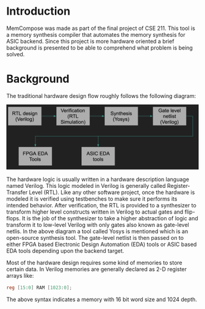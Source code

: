 # Introduction
MemCompose was made as part of the final project of CSE 211. This tool is a memory synthesis compiler that automates the memory synthesis for ASIC backend.
Since this project is more hardware oriented a brief background is presented to be able to comprehend what problem is being solved.
# Background
The traditional hardware design flow roughly follows the following diagram:

![background](./images/background.png)

The hardware logic is usually written in a hardware description language named Verilog. This logic modeled in Verilog is generally called Register-Transfer Level (RTL). Like any other software project, once the hardware is modeled it is verified using testbenches to make sure it performs its intended behavior. After verification, the RTL is provided to a synthesizer to transform higher level constructs written in Verilog to actual gates and flip-flops. It is the job of the synthesizer to take a higher abstraction of logic and transform it to low-level Verilog with only gates also known as gate-level netlis. In the above diagram a tool called Yosys is mentioned which is an open-source synthesis tool. The gate-level netlist is then passed on to either FPGA based Electronic Design Automation (EDA) tools or ASIC based EDA tools depending upon the backend target.

Most of the hardware design requires some kind of memories to store certain data. In Verilog memories are generally declared as 2-D register arrays like:

```verilog
reg [15:0] RAM [1023:0];
```
The above syntax indicates a memory with 16 bit word size and 1024 depth. 
